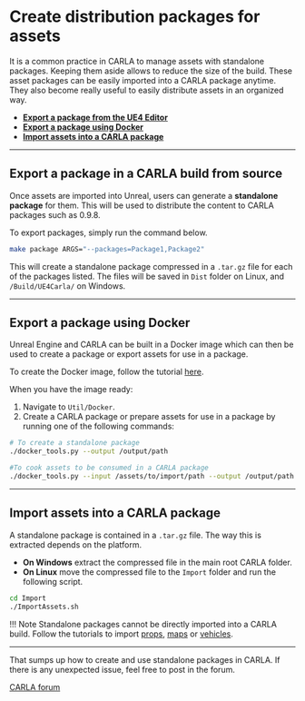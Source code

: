 # Create distribution packages for assets 

It is a common practice in CARLA to manage assets with standalone packages. Keeping them aside allows to reduce the size of the build. These asset packages can be easily imported into a CARLA package anytime. They also become really useful to easily distribute assets in an organized way. 

- [__Export a package from the UE4 Editor__](#export-a-package-from-the-ue4-editor)  
- [__Export a package using Docker__](#export-a-package-using-docker)
- [__Import assets into a CARLA package__](#import-assets-into-a-carla-package)  

---
## Export a package in a CARLA build from source

Once assets are imported into Unreal, users can generate a __standalone package__ for them. This will be used to distribute the content to CARLA packages such as 0.9.8.

To export packages, simply run the command below.

```sh
make package ARGS="--packages=Package1,Package2"
```

This will create a standalone package compressed in a `.tar.gz` file for each of the packages listed. The files will be saved in `Dist` folder on Linux, and `/Build/UE4Carla/` on Windows. 

---

## Export a package using Docker

Unreal Engine and CARLA can be built in a Docker image which can then be used to create a package or export assets for use in a package.

To create the Docker image, follow the tutorial [here](build_docker_unreal.md).

When you have the image ready:

1. Navigate to `Util/Docker`.
2. Create a CARLA package or prepare assets for use in a package by running one of the following commands:

```sh
# To create a standalone package
./docker_tools.py --output /output/path

#To cook assets to be consumed in a CARLA package
./docker_tools.py --input /assets/to/import/path --output /output/path --packages PkgeName1,PkgeName2
```

---
## Import assets into a CARLA package

A standalone package is contained in a `.tar.gz` file. The way this is extracted depends on the platform.  

*   __On Windows__ extract the compressed file in the main root CARLA folder.  
*   __On Linux__ move the compressed file to the `Import` folder and run the following script.  

```sh
cd Import
./ImportAssets.sh
```

!!! Note
    Standalone packages cannot be directly imported into a CARLA build. Follow the tutorials to import [props](tuto_A_add_props.md), [maps](tuto_M_custom_map_overview.md) or [vehicles](tuto_A_add_vehicle.md).

---

That sumps up how to create and use standalone packages in CARLA. If there is any unexpected issue, feel free to post in the forum. 

<div class="build-buttons">
<p>
<a href="https://github.com/carla-simulator/carla/discussions/" target="_blank" class="btn btn-neutral" title="Go to the CARLA forum">
CARLA forum</a>
</p>
</div>